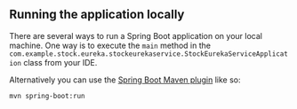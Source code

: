 ## Running the application locally

There are several ways to run a Spring Boot application on your local machine. One way is to execute the `main` method in the `com.example.stock.eureka.stockeurekaservice.StockEurekaServiceApplication` class from your IDE.

Alternatively you can use the [Spring Boot Maven plugin](https://docs.spring.io/spring-boot/docs/current/reference/html/build-tool-plugins-maven-plugin.html) like so:

```shell
mvn spring-boot:run
